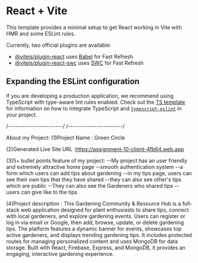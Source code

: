 # React + Vite

This template provides a minimal setup to get React working in Vite with HMR and some ESLint rules.

Currently, two official plugins are available:

- [@vitejs/plugin-react](https://github.com/vitejs/vite-plugin-react/blob/main/packages/plugin-react) uses [Babel](https://babeljs.io/) for Fast Refresh
- [@vitejs/plugin-react-swc](https://github.com/vitejs/vite-plugin-react/blob/main/packages/plugin-react-swc) uses [SWC](https://swc.rs/) for Fast Refresh

## Expanding the ESLint configuration

If you are developing a production application, we recommend using TypeScript with type-aware lint rules enabled. Check out the [TS template](https://github.com/vitejs/vite/tree/main/packages/create-vite/template-react-ts) for information on how to integrate TypeScript and [`typescript-eslint`](https://typescript-eslint.io) in your project.

/-----------------------/
/-----------------------/

About my Project:
(1)Project Name : Green Circle

(2)Generated Live Site URL :https://assignment-10-client-4fb64.web.app

(3)5+ bullet points feature of my project:
--My project has an user friendly and extremely attractive home page
--smooth authentication system
--a form which users can add tips about gardening
--in my tips page, users can see their own tips that they have shared
--they can also see other's tips which are public
--They can also see the Gardeners who shared tips
--users can give like to the tips

(4)Project description :
This Gardening Community & Resource Hub is a full-stack web application designed for plant enthusiasts to share tips, connect with local gardeners, and explore gardening events. Users can register or log in via email or Google, then add, browse, update, or delete gardening tips. The platform features a dynamic banner for events, showcases top active gardeners, and displays trending gardening tips. It includes protected routes for managing personalized content and uses MongoDB for data storage. Built with React, Firebase, Express, and MongoDB, it provides an engaging, interactive gardening experience.
